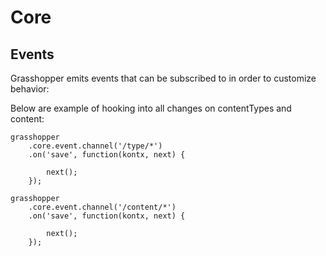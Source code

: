 # Core

## Events

Grasshopper emits events that can be subscribed to in order to customize
behavior:

Below are example of hooking into all changes on contentTypes and content:

```
grasshopper
    .core.event.channel('/type/*')
    .on('save', function(kontx, next) {
    
        next();
    });

grasshopper
    .core.event.channel('/content/*')
    .on('save', function(kontx, next) {
    
        next();
    });
```